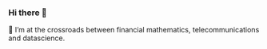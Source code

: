 ### Hi there 👋
🔭 I’m at the crossroads between financial mathematics, telecommunications and datascience.
